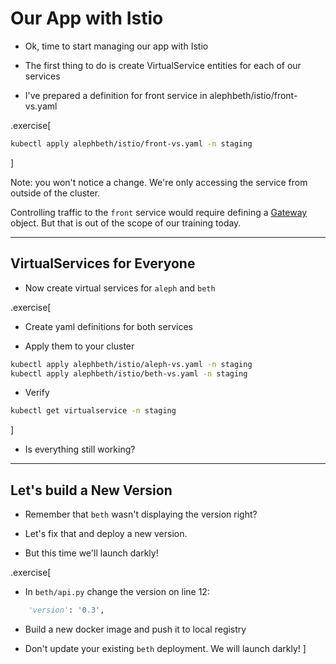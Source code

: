 # Our App with Istio

- Ok, time to start managing our app with Istio

- The first thing to do is create VirtualService entities for each of our services

- I've prepared a definition for front service in alephbeth/istio/front-vs.yaml

.exercise[

```bash
kubectl apply alephbeth/istio/front-vs.yaml -n staging
```
]

Note: you won't notice a change. We're only accessing the service from outside of the cluster.

Controlling traffic to the `front` service would require defining a [Gateway](https://istio.io/docs/reference/config/networking/v1alpha3/gateway/) object. But that is out of the scope of our training today.

---

## VirtualServices for Everyone

- Now create virtual services for `aleph` and `beth`

.exercise[
- Create yaml definitions for both services

- Apply them to your cluster

```bash
kubectl apply alephbeth/istio/aleph-vs.yaml -n staging
kubectl apply alephbeth/istio/beth-vs.yaml -n staging
```

- Verify
```bash
kubectl get virtualservice -n staging
```
]

- Is everything still working?

---

## Let's build a New Version

- Remember that `beth` wasn't displaying the version right?

- Let's fix that and deploy a new version.

- But this time we'll launch darkly!

.exercise[
- In `beth/api.py` change the version on line 12:
```python
    'version': '0.3',
```
- Build a new docker image and push it to local registry

- Don't update your existing `beth` deployment. We will launch darkly!
]

